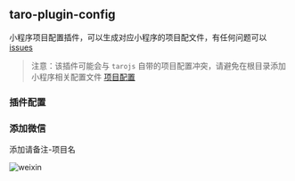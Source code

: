 ## taro-plugin-config

小程序项目配置插件，可以生成对应小程序的项目配文件，有任何问题可以 [issues](https://github.com/yangtianxia/tarojs-template/issues)

> 注意：该插件可能会与 `tarojs` 自带的项目配置冲突，请避免在根目录添加小程序相关配置文件 [项目配置](https://taro-docs.jd.com/docs/project-config)


### 插件配置


### 添加微信
添加请备注-项目名

![weixin](http://s6021rm6s.bkt.clouddn.com/weixin.jpg?imageView2/0/format/webp/q/75)
